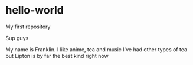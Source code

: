 # hello-world
My first repository

Sup guys

My name is Franklin. I like anime, tea and music
I've had other types of tea but Lipton is by far the best kind right now

